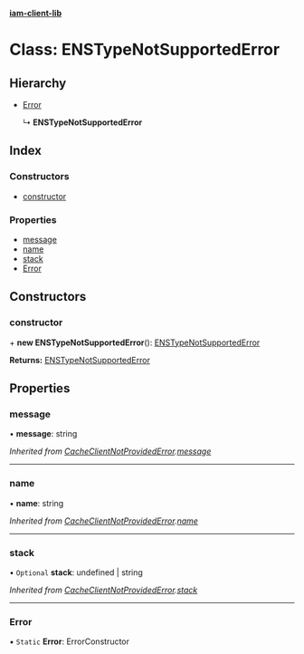 **[iam-client-lib](../README.md)**

# Class: ENSTypeNotSupportedError

## Hierarchy

* [Error](cacheclientnotprovidederror.md#error)

  ↳ **ENSTypeNotSupportedError**

## Index

### Constructors

* [constructor](enstypenotsupportederror.md#constructor)

### Properties

* [message](enstypenotsupportederror.md#message)
* [name](enstypenotsupportederror.md#name)
* [stack](enstypenotsupportederror.md#stack)
* [Error](enstypenotsupportederror.md#error)

## Constructors

### constructor

\+ **new ENSTypeNotSupportedError**(): [ENSTypeNotSupportedError](enstypenotsupportederror.md)

**Returns:** [ENSTypeNotSupportedError](enstypenotsupportederror.md)

## Properties

### message

•  **message**: string

*Inherited from [CacheClientNotProvidedError](cacheclientnotprovidederror.md).[message](cacheclientnotprovidederror.md#message)*

___

### name

•  **name**: string

*Inherited from [CacheClientNotProvidedError](cacheclientnotprovidederror.md).[name](cacheclientnotprovidederror.md#name)*

___

### stack

• `Optional` **stack**: undefined \| string

*Inherited from [CacheClientNotProvidedError](cacheclientnotprovidederror.md).[stack](cacheclientnotprovidederror.md#stack)*

___

### Error

▪ `Static` **Error**: ErrorConstructor
